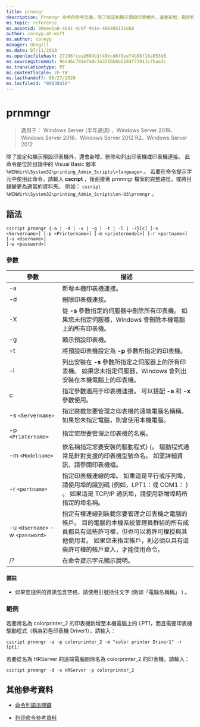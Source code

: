 ```yaml
---
title: prnmngr
description: Prnmngr 命令的參考文章，除了設定和顯示預設印表機外，還會新增、刪除和列出印表機或印表機連線。
ms.topic: reference
ms.assetid: 39eee1a8-4b41-4c9f-941e-486495135eb8
author: coreyp-at-msft
ms.author: coreyp
manager: dongill
ms.date: 07/11/2018
ms.openlocfilehash: 27196fcea2694b1f49bcd6f9ee74b88f16a853d8
ms.sourcegitcommit: 96d46c702e7a9c3a321bbbb5284f73911c7baa3c
ms.translationtype: MT
ms.contentlocale: zh-TW
ms.lasthandoff: 08/27/2020
ms.locfileid: "89038416"
---
```

# <a name="prnmngr"></a>prnmngr

> 適用于： Windows Server (半年通道) 、Windows Server 2019、Windows Server 2016、Windows Server 2012 R2、Windows Server 2012

除了設定和顯示預設印表機外，還會新增、刪除和列出印表機或印表機連接。 此命令是位於目錄中的 Visual Basic 腳本 `%WINdir%\System32\printing_Admin_Scripts\<language>` 。 若要在命令提示字元中使用此命令，請輸入 **cscript** ，後面接著 prnmngr 檔案的完整路徑，或將目錄變更為適當的資料夾。 例如： `cscript %WINdir%\System32\printing_Admin_Scripts\en-US\prnmngr` 。

## <a name="syntax"></a>語法

```
cscript prnmngr {-a | -d | -x | -g | -t | -l | -?}[c] [-s <Servername>] [-p <Printername>] [-m <printermodel>] [-r <portname>] [-u <Username>]
[-w <password>]
```

### <a name="parameters"></a>參數

| 參數 | 描述 |
|--|--|
| -a | 新增本機印表機連接。 |
| -d | 刪除印表機連接。 |
| -X | 從 **-s** 參數指定的伺服器中刪除所有印表機。 如果您未指定伺服器，Windows 會刪除本機電腦上的所有印表機。 |
| -g | 顯示預設印表機。 |
| -t | 將預設印表機設定為 **-p** 參數所指定的印表機。 |
| -l | 列出安裝在 **-s** 參數所指定之伺服器上的所有印表機。 如果您未指定伺服器，Windows 會列出安裝在本機電腦上的印表機。 |
| c | 指定參數適用于印表機連接。 可以搭配 **-a** 和 **-x** 參數使用。 |
| -s `<Servername>` | 指定裝載您要管理之印表機的遠端電腦名稱稱。 如果您未指定電腦，則會使用本機電腦。 |
| -p `<Printername>` | 指定您想要管理之印表機的名稱。 |
| -m `<Modelname>` | 依名稱指定您要安裝的驅動程式)  (。 驅動程式通常是針對支援的印表機型號命名。 如需詳細資訊，請參閱印表機檔。 |
| -r `<portname>` | 指定印表機連線的埠。 如果這是平行或序列埠，請使用埠的識別碼 (例如，LPT1：或 COM1： ) 。 如果這是 TCP/IP 通訊埠，請使用新增埠時所指定的埠名稱。 |
| -u `<Username>` -w `<password>` | 指定有權連線到裝載您要管理之印表機之電腦的帳戶。 目的電腦的本機系統管理員群組的所有成員都具有這些許可權，但也可以將許可權授與其他使用者。 如果您未指定帳戶，則必須以具有這些許可權的帳戶登入，才能使用命令。 |
| /? | 在命令提示字元顯示說明。 |

#### <a name="remarks"></a>備註

- 如果您提供的資訊包含空格，請使用引號括住文字 (例如「電腦名稱稱」 ) 。

### <a name="examples"></a>範例

若要將名為 colorprinter_2 的印表機新增至本機電腦上的 LPT1，而且需要印表機驅動程式（稱為彩色印表機 Driver1），請輸入：

```
cscript prnmngr -a -p colorprinter_2 -m "color printer Driver1" -r lpt1:
```

若要從名為 HRServer 的遠端電腦刪除名為 colorprinter_2 的印表機，請輸入：

```
cscript prnmngr -d -s HRServer -p colorprinter_2
```

## <a name="additional-references"></a>其他參考資料

- [命令列語法關鍵](command-line-syntax-key.md)

- [列印命令參考資料](print-command-reference.md)
